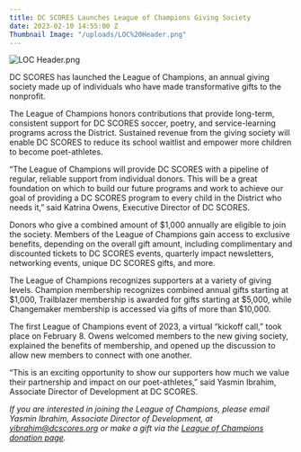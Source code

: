 ```yaml
---
title: DC SCORES Launches League of Champions Giving Society
date: 2023-02-10 14:55:00 Z
Thumbnail Image: "/uploads/LOC%20Header.png"
---
```


![LOC Header.png](/uploads/LOC%20Header.png)

DC SCORES has launched the League of Champions, an annual giving society made up of individuals who have made transformative gifts to the nonprofit.









 

The League of Champions honors contributions that provide long-term, consistent support for DC SCORES soccer, poetry, and service-learning programs across the District. Sustained revenue from the giving society will enable DC SCORES to reduce its school waitlist and empower more children to become poet-athletes. 

“The League of Champions will provide DC SCORES with a pipeline of regular, reliable support from individual donors. This will be a great foundation on which to build our future programs and work to achieve our goal of providing a DC SCORES program to every child in the District who needs it,” said Katrina Owens, Executive Director of DC SCORES.

Donors who give a combined amount of $1,000 annually are eligible to join the society. Members of the League of Champions gain access to exclusive benefits, depending on the overall gift amount, including complimentary and discounted tickets to DC SCORES events, quarterly impact newsletters, networking events, unique DC SCORES gifts, and more.

The League of Champions recognizes supporters at a variety of giving levels. Champion membership recognizes combined annual gifts starting at $1,000, Trailblazer membership is awarded for gifts starting at $5,000, while Changemaker membership is accessed via gifts of more than $10,000. 

The first League of Champions event of 2023, a virtual “kickoff call,” took place on February 8. Owens welcomed members to the new giving society, explained the benefits of membership, and opened up the discussion to allow new members to connect with one another. 

“This is an exciting opportunity to show our supporters how much we value their partnership and impact on our poet-athletes,” said Yasmin Ibrahim, Associate Director of Development at DC SCORES. 

*If you are interested in joining the League of Champions, please email Yasmin Ibrahim, Associate Director of Development, at yibrahim@dcscores.org or make a gift via the [League of Champions donation page](https://give.dcscores.org/campaign/league-of-champions/c459510).*